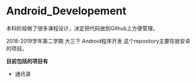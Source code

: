 # Android_Developement
本科阶段做了很多课程设计，决定把代码放到Github上方便管理。

2018-2019学年第二学期 大三下 Android程序开发
这个repository主要存放安卓的项目。


**目前包括的项目有**
- 通讯录
